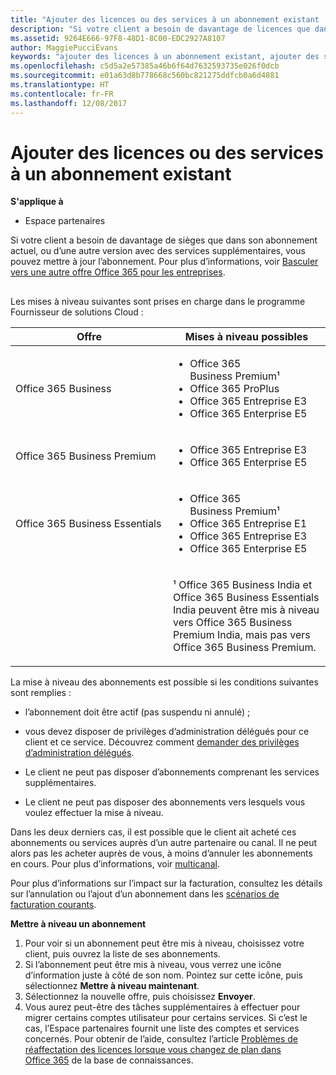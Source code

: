 ```yaml
---
title: "Ajouter des licences ou des services à un abonnement existant | Espace partenaires"
description: "Si votre client a besoin de davantage de licences que dans son abonnement actuel, ou d’une autre version avec des services supplémentaires, vous pouvez mettre à jour l’abonnement."
ms.assetid: 9264E666-97F8-48D1-8C00-EDC2927A8107
author: MaggiePucciEvans
keywords: "ajouter des licences à un abonnement existant, ajouter des sièges à un abonnement existant, modifier un abonnement, changer d'abonnement, acheter des licences supplémentaires pour un client"
ms.openlocfilehash: c5d5a2e57385a46b6f64d7632593735e026f0dcb
ms.sourcegitcommit: e01a63d8b778668c560bc821275ddfcb0a6d4881
ms.translationtype: HT
ms.contentlocale: fr-FR
ms.lasthandoff: 12/08/2017
---
```

# <a name="add-licenses-or-services-to-an-existing-subscription"></a>Ajouter des licences ou des services à un abonnement existant

**S'applique à**

-  Espace partenaires

Si votre client a besoin de davantage de sièges que dans son abonnement actuel, ou d’une autre version avec des services supplémentaires, vous pouvez mettre à jour l’abonnement. Pour plus d’informations, voir [Basculer vers une autre offre Office&nbsp;365 pour les entreprises](http://go.microsoft.com/fwlink/p/?LinkId=723577).

## <a href="" id="upgradesubscription"></a>


Les mises à niveau suivantes sont prises en charge dans le programme Fournisseur de solutions Cloud&nbsp;:

<table>
<colgroup>
<col width="50%" />
<col width="50%" />
</colgroup>
<thead>
<tr class="header">
<th>Offre</th>
<th>Mises à niveau possibles</th>
</tr>
</thead>
<tbody>
<tr class="odd">
<td>Office&nbsp;365 Business</td>
<td><ul>
<li>Office&nbsp;365 Business&nbsp;Premium¹</li>
<li>Office&nbsp;365&nbsp;ProPlus</li>
<li>Office&nbsp;365 Entreprise&nbsp;E3</li>
<li>Office&nbsp;365 Enterprise&nbsp;E5</li>
</ul></td>
</tr>
<tr class="even">
<td>Office&nbsp;365 Business&nbsp;Premium</td>
<td><ul>
<li>Office&nbsp;365 Entreprise&nbsp;E3</li>
<li>Office&nbsp;365 Enterprise&nbsp;E5</li>
</ul></td>
</tr>
<tr class="odd">
<td>Office&nbsp;365 Business Essentials</td>
<td><ul>
<li>Office&nbsp;365 Business&nbsp;Premium¹</li>
<li>Office&nbsp;365 Entreprise&nbsp;E1</li>
<li>Office&nbsp;365 Entreprise&nbsp;E3</li>
<li>Office&nbsp;365 Enterprise&nbsp;E5</li>
</ul></td>
</tr>
<tr class="even">
<td></td>
<td><p>¹ Office&nbsp;365 Business India et Office&nbsp;365 Business Essentials India peuvent être mis à niveau vers Office&nbsp;365 Business Premium India, mais pas vers Office&nbsp;365 Business Premium.</p></td>
</tr>
</tbody>
</table>

 

La mise à niveau des abonnements est possible si les conditions suivantes sont remplies&nbsp;:

-   l’abonnement doit être actif (pas suspendu ni annulé)&nbsp;;

-   vous devez disposer de privilèges d’administration délégués pour ce client et ce service. Découvrez comment [demander des privilèges d’administration délégués](request-a-relationship-with-a-customer.md).

-   Le client ne peut pas disposer d’abonnements comprenant les services supplémentaires.

-   Le client ne peut pas disposer des abonnements vers lesquels vous voulez effectuer la mise à niveau.

Dans les deux&nbsp;derniers cas, il est possible que le client ait acheté ces abonnements ou services auprès d’un autre partenaire ou canal. Il ne peut alors pas les acheter auprès de vous, à moins d’annuler les abonnements en cours. Pour plus d’informations, voir [multicanal](multichannel.md).

Pour plus d’informations sur l’impact sur la facturation, consultez les détails sur l’annulation ou l’ajout d’un abonnement dans les [scénarios de facturation courants](common-billing-scenarios.md).

**Mettre à niveau un abonnement**

1.  Pour voir si un abonnement peut être mis à niveau, choisissez votre client, puis ouvrez la liste de ses abonnements.
2.  Si l’abonnement peut être mis à niveau, vous verrez une icône d’information juste à côté de son nom. Pointez sur cette icône, puis sélectionnez **Mettre à niveau maintenant**.
3.  Sélectionnez la nouvelle offre, puis choisissez **Envoyer**.
4.  Vous aurez peut-être des tâches supplémentaires à effectuer pour migrer certains comptes utilisateur pour certains services. Si c’est le cas, l’Espace partenaires fournit une liste des comptes et services concernés. Pour obtenir de l’aide, consultez l’article [Problèmes de réaffectation des licences lorsque vous changez de plan dans Office&nbsp;365](http://go.microsoft.com/fwlink/p/?LinkId=723576) de la base de connaissances.

 

 



